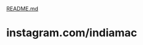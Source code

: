 [README.md](https://github.com/easaramac/indiamac/files/7050251/README.md)
# instagram.com/indiamac
